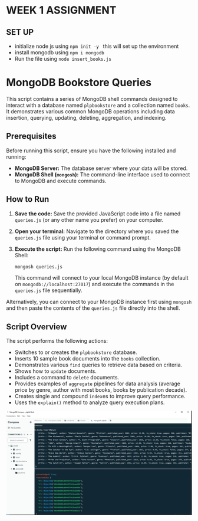 # WEEK 1 ASSIGNMENT
## SET UP
 - initialize node js using `npm init -y `
     this will set up the environment
 - install mongodb using `npm i mongodb`
 - Run the file using `node insert_books.js`

# MongoDB Bookstore Queries

This script contains a series of MongoDB shell commands designed to interact with a database named `plpbookstore` and a collection named `books`. It demonstrates various common MongoDB operations including data insertion, querying, updating, deleting, aggregation, and indexing.

## Prerequisites

Before running this script, ensure you have the following installed and running:

*   **MongoDB Server:** The database server where your data will be stored.
*   **MongoDB Shell (`mongosh`):** The command-line interface used to connect to MongoDB and execute commands.

## How to Run

1.  **Save the code:** Save the provided JavaScript code into a file named `queries.js` (or any other name you prefer) on your computer.
2.  **Open your terminal:** Navigate to the directory where you saved the `queries.js` file using your terminal or command prompt.
3.  **Execute the script:** Run the following command using the MongoDB Shell:

    ```bash
    mongosh queries.js
    ```

    This command will connect to your local MongoDB instance (by default on `mongodb://localhost:27017`) and execute the commands in the `queries.js` file sequentially.

Alternatively, you can connect to your MongoDB instance first using `mongosh` and then paste the contents of the `queries.js` file directly into the shell.

## Script Overview

The script performs the following actions:

*   Switches to or creates the `plpbookstore` database.
*   Inserts 10 sample book documents into the `books` collection.
*   Demonstrates various `find` queries to retrieve data based on criteria.
*   Shows how to `update` documents.
*   Includes a command to `delete` documents.
*   Provides examples of `aggregate` pipelines for data analysis (average price by genre, author with most books, books by publication decade).
*   Creates single and compound `index`es to improve query performance.
*   Uses the `explain()` method to analyze query execution plans.


![MongoDB ScreenShot](image.png)